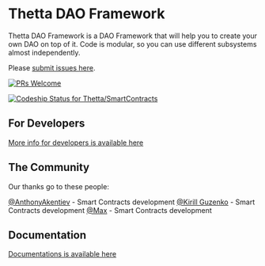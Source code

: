 # Thetta DAO Framework 

Thetta DAO Framework is a DAO Framework that will help you to create your own DAO on top of it.
Code is modular, so you can use different subsystems almost independently.

Please [submit issues here](https://github.com/Thetta/Thetta-DAO-Framework/projects/1).

[![PRs Welcome](https://img.shields.io/badge/PRs-welcome-brightgreen.svg?style=flat-square)](http://makeapullrequest.com)

[ ![Codeship Status for Thetta/SmartContracts](https://app.codeship.com/projects/f1b38150-b26e-0135-0584-462fcae7d1c8/status?branch=master)](https://app.codeship.com/projects/258076)

## For Developers 

[More info for developers is available here](DEVELOPMENT.md)

## The Community

Our thanks go to these people:

[@AnthonyAkentiev](https://github.com/AnthonyAkentiev) - Smart Contracts development
[@Kirill Guzenko](https://github.com/enkogu) - Smart Contracts development
[@Max](https://github.com/mosg) - Smart Contracts development 

## Documentation

[Documentations is available here](https://docs.google.com/document/d/1wFuN57WEuK7BxZ24GrPL3Di_YqUoD25ORVitDHKQ7cU/edit?usp=sharing)
